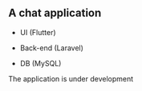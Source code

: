 ## A chat application

- UI (Flutter)

- Back-end (Laravel)

- DB (MySQL)

The application is under development